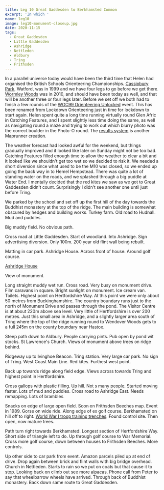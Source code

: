 ```yaml
---
title: Leg 10 Great Gaddesden to Berkhamsted Common
excerpt: 'In which '
name: leg10
image: leg10-monument-closeup.jpg
date: 2020-11-15
tags:
  - Great Gaddesden
  - Little Gaddesden
  - Ashridge
  - Nettleden
  - Aldbury
  - Tring
  - Frithsden
---
```


In a parallel universe today would have been the third time that Helen had organised the British Schools Orienteering Championships. [Cassiobury Park](https://www.happyherts.routegadget.co.uk/rg2/#294), Watford, was in 1999 and we have four legs to go before we get there. [Wormley Woods](https://www.happyherts.routegadget.co.uk/rg2/#56) was in 2010, and should have been today as well, and that will be another three or four legs later. Before we set off we both had to finish a few rounds of the [WOC99 Orienteering Unlocked](https://orienteeringunlocked.com/world-champs-1999/) event. This has been renamed from Lockdown Orienteering just in time for lockdown to start again. Helen spent quite a long time running virtually round Glen Afric in Catching Features, and I spent slightly less time doing the same, as well as navigating round a maze and trying to work out which blurry photo was the correct boulder in the Photo-O round. The [results system](https://www.maprunner.co.uk/lockdown-results/events/e009) is another Maprunner creation.

The weather forecast had looked awful for the weekend, but things gradually improved and it looked like later on Sunday might not be too bad. Catching Features filled enough time to allow the weather to clear a bit and it looked like we shouldn't get too wet so we decided to risk it. We needed a short diversion since what used to be the M10 was closed, so we ended up going the back way in to Hemel Hempstead. There was quite a lot of standing water on the roads, and we splashed through a big puddle at Water End. I mentally decided that the red kites we saw as we got to Great Gaddesden didn't count. Surprisingly I didn't see another one until just before Tring.

We parked by the school and set off up the first hill of the day towards the Buddhist monastery at the top of the ridge. The main building is somewhat obscured by hedges and building works. Turkey farm. Old road to Hudnall. Mud and puddles.

Big muddy field. No obvious path.

Cross road at Little Gaddesden. Start of woodland. Into Ashridge. Sign advertising diversion. Only 100m. 200 year old flint wall being rebuilt.

Matting in car park. Ashridge House. Across front of house. Around golf course.

[Ashridge House](https://www.ashridgehouse.org.uk/)

View of monument.

Long straight muddy wet run. Cross road. Very busy on monument drive. Film caravans in square. Bright sunlight on monument. Ice cream van. Toilets. Highest point on Hertfordshire Way. At this point we were only about 50 metres from Buckinghamshire. The country boundary runs just to the north of Monument Drive and passes through the pond. The Visitor Centre is at about 220m above sea level. Very little of Hertfordshire is over 200 metres. Just this small area in Ashridge, and a slightly larger area south of Tring where the top of the ridge running round to Wendover Woods gets to a full 245m on the county boundary near Hastoe.

Steep path down to Aldbury. People carrying pints. Pub open by pond wit stocks. St Lawrence's Church. Views of monument above trees on ridge behind.

Ridgeway up to Ivinghoe Beacon. Tring station. Very large car park. No sign of Tring. West Coast Main Line. Red kites. Furthest west point.

Back up towards ridge along field edge. Views across towards Tring and highest point in Hertfordshire.

Cross gallops with plastic filling. Up hill. Not s many people. Started moving faster. Lots of mud and puddles. Cross road to Ashridge East. Needs remapping. Lots of brambles.

Snacks on edge of large open field. Soon on Frithsden Beeches map. Event in 1989. Gorse on wide ride. Along edge of ex golf course. Berkhamsted on hill off to right. [World War I troop training trenches](https://www.chilternsaonb.org/about-chilterns/chilterns-commons-project/history-project/berkhamsted-wwi-troop-training-trenches.html). Found control site. Then open, now mature trees.

Path turn right towards Berkhamsted. Longest section of Hertfordshire Way. Short side of triangle left to do. Up through golf course to War Memorial. Cross more golf course, down between houses to Frithsden Beeches. More controls.

Up other side to car park from event. Amazon parcels piled up at end of drive. Drop again between brick and flint walls with big bridge overhead. Church in Nettleden. Starts to rain so we put on coats but that cause it to stop. Looking back on climb out see more alpacas. Phone call from Peter to say that wheelbarrow wheels have arrived. Through back of Buddhist monastery. Back down same route to Great Gaddesden.
